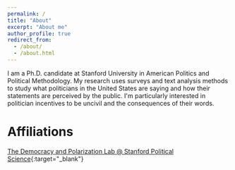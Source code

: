 ```yaml
---
permalink: /
title: "About"
excerpt: "About me"
author_profile: true
redirect_from: 
  - /about/
  - /about.html
---
```


I am a Ph.D. candidate at Stanford University in American Politics and Political Methodology. My research uses surveys and text analysis methods to study what politicians in the United States are saying and how their statements are perceived by the public. I'm particularly interested in politician incentives to be uncivil and the consequences of their words.

# Affiliations 

[The Democracy and Polarization Lab @ Stanford Political Science](https://stanforddpl.org/){:target="_blank"}